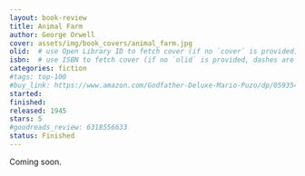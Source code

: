 ```yaml
---
layout: book-review
title: Animal Farm
author: George Orwell
cover: assets/img/book_covers/animal_farm.jpg
olid:  # use Open Library ID to fetch cover (if no `cover` is provided)
isbn:  # use ISBN to fetch cover (if no `olid` is provided, dashes are optional)
categories: fiction
#tags: top-100
#buy_link: https://www.amazon.com/Godfather-Deluxe-Mario-Puzo/dp/0593542592
started: 
finished: 
released: 1945
stars: 5
#goodreads_review: 6318556633
status: Finished
---
```


<!-- Various kinds of status that I can assign to a book
finished - For books you've completed reading (what you're currently using)
reading - For books you're currently reading
queued - For books next in your reading list
interested - For books you're interested in but not committed to read yet
paused - For books you started but temporarily stopped reading
abandoned - For books you started but decided not to finish
reread - For books you're reading again -->

Coming soon.